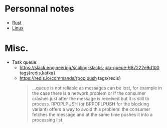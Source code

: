# Personnal notes

* [Rust](https://github.com/azeq/notes/blob/master/rust.md)
* [Linux](https://github.com/azeq/notes/blob/master/linux.md)

# Misc.
- Task queue:
  - https://slack.engineering/scaling-slacks-job-queue-687222e9d100 tags{redis,kafka}
  - https://redis.io/commands/rpoplpush tags{redis}
    > ...queue is not reliable as messages can be lost, for example in the case there is a network problem or if the consumer crashes just after the message is received but it is still to process.
RPOPLPUSH (or BRPOPLPUSH for the blocking variant) offers a way to avoid this problem: the consumer fetches the message and at the same time pushes it into a processing list. 
